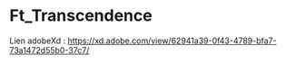 # Ft_Transcendence

Lien adobeXd : https://xd.adobe.com/view/62941a39-0f43-4789-bfa7-73a1472d55b0-37c7/